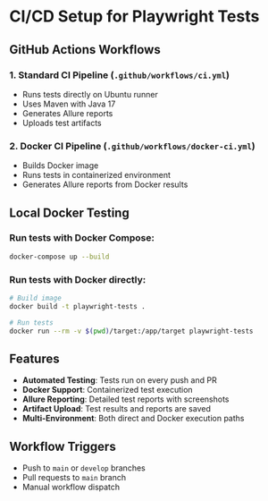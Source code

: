 # CI/CD Setup for Playwright Tests

## GitHub Actions Workflows

### 1. Standard CI Pipeline (`.github/workflows/ci.yml`)
- Runs tests directly on Ubuntu runner
- Uses Maven with Java 17
- Generates Allure reports
- Uploads test artifacts

### 2. Docker CI Pipeline (`.github/workflows/docker-ci.yml`)
- Builds Docker image
- Runs tests in containerized environment
- Generates Allure reports from Docker results

## Local Docker Testing

### Run tests with Docker Compose:
```bash
docker-compose up --build
```

### Run tests with Docker directly:
```bash
# Build image
docker build -t playwright-tests .

# Run tests
docker run --rm -v $(pwd)/target:/app/target playwright-tests
```

## Features

- **Automated Testing**: Tests run on every push and PR
- **Docker Support**: Containerized test execution
- **Allure Reporting**: Detailed test reports with screenshots
- **Artifact Upload**: Test results and reports are saved
- **Multi-Environment**: Both direct and Docker execution paths

## Workflow Triggers

- Push to `main` or `develop` branches
- Pull requests to `main` branch
- Manual workflow dispatch
